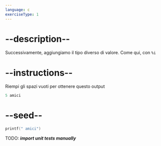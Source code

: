 ```yaml
---
language: c
exerciseType: 1
---
```


# --description--

Successivamente, aggiungiamo il tipo diverso di valore.
Come qui, con `%i`

# --instructions--

Riempi gli spazi vuoti per ottenere questo output
```c
5 amici
```

# --seed--

```c
printf(" amici")
```

TODO: ___import unit tests manually___
